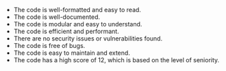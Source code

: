 * The code is well-formatted and easy to read.
* The code is well-documented.
* The code is modular and easy to understand.
* The code is efficient and performant.
* There are no security issues or vulnerabilities found.
* The code is free of bugs.
* The code is easy to maintain and extend.
* The code has a high score of 12, which is based on the level of seniority.